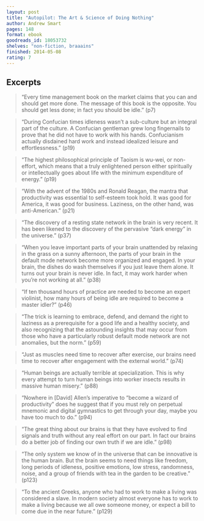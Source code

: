 ```yaml
---
layout: post
title: "Autopilot: The Art & Science of Doing Nothing"
author: Andrew Smart
pages: 148
format: ebook
goodreads_id: 18053732
shelves: "non-fiction, braaains"
finished: 2014-05-08
rating: 7
---
```


## Excerpts

> “Every time management book on the market claims that you can and should
> get more done. The message of this book is the opposite. You should get
> less done; in fact you should be idle.” (p7)

> “During Confucian times idleness wasn’t a sub-culture but an integral part
> of the culture. A Confucian gentleman grew long fingernails to prove that
> he did not have to work with his hands. Confucianism actually disdained
> hard work and instead idealized leisure and effortlessness.” (p19)

> “The highest philosophical principle of Taoism is wu-wei, or non-effort,
> which means that a truly enlightened person either spiritually or
> intellectually goes about life with the minimum expenditure of
> energy.” (p19)

> “With the advent of the 1980s and Ronald Reagan, the mantra that productivity
> was essential to self-esteem took hold. It was good for America, it was
> good for business. Laziness, on the other hand, was anti-American.”
> (p21)

> “The discovery of a resting state network in the brain is very recent. It
> has been likened to the discovery of the pervasive “dark energy” in the
> universe.” (p37)

> “When you leave important parts of your brain unattended by relaxing in
> the grass on a sunny afternoon, the parts of your brain in the default
> mode network become more organized and engaged. In your brain, the dishes
> do wash themselves if you just leave them alone. It turns out your brain
> is never idle. In fact, it may work harder when you’re not working at
> all.” (p38)

> “If ten thousand hours of practice are needed to become an expert violinist,
> how many hours of being idle are required to become a master idler?”
> (p46)

> “The trick is learning to embrace, defend, and demand the right to laziness
> as a prerequisite for a good life and a healthy society, and also recognizing
> that the astounding insights that may occur from those who have a particularly
> robust default mode network are not anomalies, but the norm.” (p59)

> “Just as muscles need time to recover after exercise, our brains need time
> to recover after engagement with the external world.” (p74)

> “Human beings are actually terrible at specialization. This is why every
> attempt to turn human beings into worker insects results in massive human
> misery.” (p88)

> “Nowhere in [David] Allen’s imperative to “become a wizard of productivity”
> does he suggest that if you must rely on perpetual mnemonic and digital
> gymnastics to get through your day, maybe you have too much to do.”
> (p94)

> “The great thing about our brains is that they have evolved to find signals
> and truth without any real effort on our part. In fact our brains do a
> better job of finding our own truth if we are idle.” (p98)

> “The only system we know of in the universe that can be innovative is the
> human brain. But the brain seems to need things like freedom, long periods
> of idleness, positive emotions, low stress, randomness, noise, and a group
> of friends with tea in the garden to be creative.” (p123)

> “To the ancient Greeks, anyone who had to work to make a living was
> considered a slave. In modern society almost everyone has to work to make
> a living because we all owe someone money, or expect a bill to come due
> in the near future.” (p129)




 

